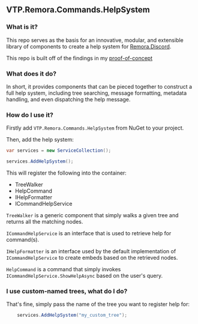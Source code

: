 ## VTP.Remora.Commands.HelpSystem

### What is it?

This repo serves as the basis for an innovative, modular, and extensible 
library of components to create a help system for [Remora.Discord](https://github.com/Nihlus/Remora.Discord).

This repo is built off of the findings in my [proof-of-concept](https://github.com/VelvetThePanda/HelpSystemPOC)

### What does it do?

In short, it provides components that can be pieced together to construct a full help system, including tree searching, 
message formatting, metadata handling, and even dispatching the help message.

### How do I use it?

Firstly add `VTP.Remora.Commands.HelpSystem` from NuGet to your project.

Then, add the help system:

```cs
var services = new ServiceCollection();

services.AddHelpSystem();
```

This will register the following into the container:

- TreeWalker
- HelpCommand
- IHelpFormatter
- ICommandHelpService


`TreeWalker` is a generic component that simply walks a given tree and returns all the matching nodes.

`ICommandHelpService` is an interface that is used to retrieve help for command(s).

`IHelpFormatter` is an interface used by the default implementation of `ICommandHelpService` to create embeds based on the retrieved nodes. 

`HelpCommand` is a command that simply invokes `ICommandHelpService.ShowHelpAsync` based on the user's query.

### I use custom-named trees, what do I do?

That's fine, simply pass the name of the tree you want to register help for:

```cs
    services.AddHelpSystem("my_custom_tree");
```